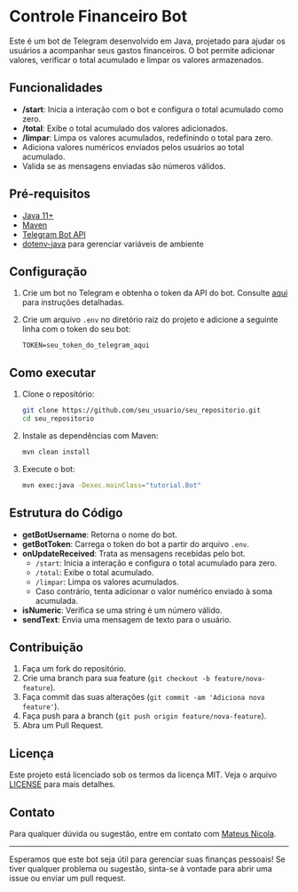 # Controle Financeiro Bot

Este é um bot de Telegram desenvolvido em Java, projetado para ajudar os usuários a acompanhar seus gastos financeiros. O bot permite adicionar valores, verificar o total acumulado e limpar os valores armazenados.

## Funcionalidades

- **/start**: Inicia a interação com o bot e configura o total acumulado como zero.
- **/total**: Exibe o total acumulado dos valores adicionados.
- **/limpar**: Limpa os valores acumulados, redefinindo o total para zero.
- Adiciona valores numéricos enviados pelos usuários ao total acumulado.
- Valida se as mensagens enviadas são números válidos.

## Pré-requisitos

- [Java 11+](https://www.oracle.com/java/technologies/javase-jdk11-downloads.html)
- [Maven](https://maven.apache.org/)
- [Telegram Bot API](https://github.com/rubenlagus/TelegramBots)
- [dotenv-java](https://github.com/cdimascio/dotenv-java) para gerenciar variáveis de ambiente

## Configuração

1. Crie um bot no Telegram e obtenha o token da API do bot. Consulte [aqui](https://core.telegram.org/bots#6-botfather) para instruções detalhadas.
2. Crie um arquivo `.env` no diretório raiz do projeto e adicione a seguinte linha com o token do seu bot:

    ```env
    TOKEN=seu_token_do_telegram_aqui
    ```

## Como executar

1. Clone o repositório:

    ```sh
    git clone https://github.com/seu_usuario/seu_repositorio.git
    cd seu_repositorio
    ```

2. Instale as dependências com Maven:

    ```sh
    mvn clean install
    ```

3. Execute o bot:

    ```sh
    mvn exec:java -Dexec.mainClass="tutorial.Bot"
    ```

## Estrutura do Código

- **getBotUsername**: Retorna o nome do bot.
- **getBotToken**: Carrega o token do bot a partir do arquivo `.env`.
- **onUpdateReceived**: Trata as mensagens recebidas pelo bot.
  - `/start`: Inicia a interação e configura o total acumulado para zero.
  - `/total`: Exibe o total acumulado.
  - `/limpar`: Limpa os valores acumulados.
  - Caso contrário, tenta adicionar o valor numérico enviado à soma acumulada.
- **isNumeric**: Verifica se uma string é um número válido.
- **sendText**: Envia uma mensagem de texto para o usuário.

## Contribuição

1. Faça um fork do repositório.
2. Crie uma branch para sua feature (`git checkout -b feature/nova-feature`).
3. Faça commit das suas alterações (`git commit -am 'Adiciona nova feature'`).
4. Faça push para a branch (`git push origin feature/nova-feature`).
5. Abra um Pull Request.

## Licença

Este projeto está licenciado sob os termos da licença MIT. Veja o arquivo [LICENSE](LICENSE) para mais detalhes.

## Contato

Para qualquer dúvida ou sugestão, entre em contato com [Mateus Nicola](mailto:mateus.nicola@hotmail.com).

---

Esperamos que este bot seja útil para gerenciar suas finanças pessoais! Se tiver qualquer problema ou sugestão, sinta-se à vontade para abrir uma issue ou enviar um pull request.
